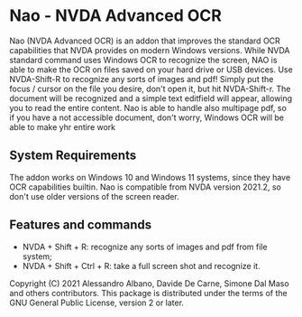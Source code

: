 # Nao - NVDA Advanced OCR
Nao (NVDA Advanced OCR) is an addon that improves the standard OCR capabilities that NVDA provides on modern Windows versions.
While NVDA standard command uses Windows OCR to recognize the screen, NAO is able to make the OCR on files saved on your hard drive or USB devices. 
Use NVDA-Shift-R to recognize any sorts of images and pdf! 
Simply put the focus / cursor on the file you desire, don't open it, but hit NVDA-Shift-r. 
The document will be recognized and a simple text editfield will appear, allowing you to read the entire content. 
Nao is able to handle also multipage pdf, so if you have a not accessible document, don't worry, Windows OCR will be able to make yhr entire work 
## System Requirements
The addon works on Windows 10 and Windows 11 systems, since they have OCR capabilities builtin. 
Nao is compatible from NVDA version 2021.2, so don't use older versions of the screen reader.
## Features and commands
* NVDA + Shift + R: recognize any sorts of images and pdf from file system;
* NVDA + Shift + Ctrl + R: take a full screen shot and recognize it.

Copyright (C) 2021 Alessandro Albano, Davide De Carne, Simone Dal Maso and others contributors.
This package is distributed under the terms of the GNU General Public License, version 2 or later.
